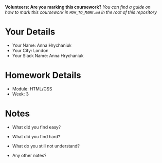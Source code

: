 <!--

The title for your pull request should be made in this format

CITY CLASS_NO - FIRST_NAME LAST_NAME - MODULE - WEEK_NO

For example,

London Class 7 - Chris Owen - HTML/CSS - Week 1

Please complete the details below this message

-->

**Volunteers: Are you marking this coursework?** _You can find a guide on how to mark this coursework in `HOW_TO_MARK.md` in the root of this repository_

# Your Details

- Your Name: Anna Hrychaniuk
- Your City: London
- Your Slack Name: Anna Hrychaniuk

# Homework Details

- Module: HTML/CSS
- Week: 3

# Notes

- What did you find easy?

- What did you find hard?

- What do you still not understand?

- Any other notes?
